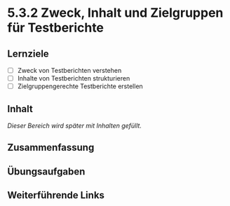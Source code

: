 # 5.3.2 Zweck, Inhalt und Zielgruppen für Testberichte

## Lernziele

- [ ] Zweck von Testberichten verstehen
- [ ] Inhalte von Testberichten strukturieren
- [ ] Zielgruppengerechte Testberichte erstellen

## Inhalt

_Dieser Bereich wird später mit Inhalten gefüllt._

## Zusammenfassung

## Übungsaufgaben

## Weiterführende Links
